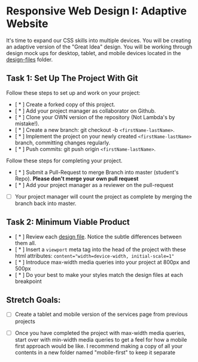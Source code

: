 # Responsive Web Design I: Adaptive Website

It's time to expand our CSS skills into multiple devices.  You will be creating an adaptive version of the "Great Idea" design. You will be working through design mock ups for desktop, tablet, and mobile devices located in the [design-files](design-files) folder. 

## Task 1: Set Up The Project With Git

Follow these steps to set up and work on your project:

- [ * ] Create a forked copy of this project.
- [ * ] Add your project manager as collaborator on Github.
- [ * ] Clone your OWN version of the repository (Not Lambda's by mistake!).
- [ * ] Create a new branch: git checkout -b `<firstName-lastName>`.
- [ * ] Implement the project on your newly created `<firstName-lastName>` branch, committing changes regularly.
- [ * ] Push commits: git push origin `<firstName-lastName>`.
 
Follow these steps for completing your project.

- [ * ] Submit a Pull-Request to merge <firstName-lastName> Branch into master (student's  Repo). **Please don't merge your own pull request**
- [ * ] Add your project manager as a reviewer on the pull-request
- [ ] Your project manager will count the project as complete by merging the branch back into master.

## Task 2: Minimum Viable Product

* [ * ] Review each [design file](design-files).  Notice the subtle differences between them all. 
* [ * ] Insert a `viewport` meta tag into the head of the project with these html attributes: `content="width=device-width, initial-scale=1"`
* [ * ] Introduce max-width media queries into your project at 800px and 500px  
* [ * ] Do your best to make your styles match the design files at each breakpoint 

## Stretch Goals: 
* [ ] Create a tablet and mobile version of the services page from previous projects
* [ ] Once you have completed the project with max-width media queries, start over with min-width media queries to get a feel for how a mobile first approach would be like.  I recommend making a copy of all your contents in a new folder named "mobile-first" to keep it separate



